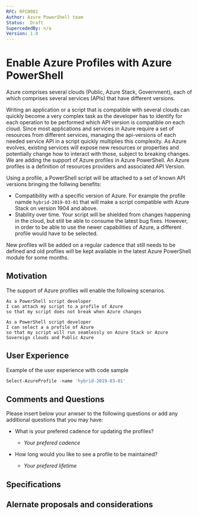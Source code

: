 ```yaml
---
RFC: RFC0001
Author: Azure PowerShell team
Status:  Draft
SupercededBy: n/a
Version: 1.0
---
```


# Enable Azure Profiles with Azure PowerShell

Azure comprises several clouds (Public, Azure Stack, Government), each of which comprises several services (APIs) that have different versions.

Writing an application or a script that is compatible with several clouds can quickly become a very complex task as the developer has to identify for each operation to be performed which API version is compatible on each cloud. Since most applications and services in Azure require a set of resources from different services, managing the api-versions of each needed service API in a script quickly multiplies this complexity.
As Azure evolves, existing services will expose new resources or properties and potentially change how to interact with those, subject to breaking changes. We are adding the support of Azure profiles in Azure PowerShell. An Azure profiles is a definition of resources providers and associated API Version.

Using a profile, a PowerShell script will be attached to a set of known API versions bringing the follwing benefits:

- Compatibility with a specific version of Azure. For example the profile namde `hybrid-2019-03-01`  that will make a script compatible with Azure Stack on version 1904 and above.
- Stability over time. Your script will be shielded from changes happening in the cloud, but still be able to consume the latest bug fixes. However, in order to be able to use the newer capabilities of Azure, a different profile would have to be selected.

New profiles will be added on a regular cadence that still needs to be defined and old profiles will be kept available in the latest Azure PowerShell module for some months.

## Motivation

The support of Azure profiles will enable the following scenarios.

```code
As a PowerShell script developer
I can attach my script to a profile of Azure
so that my script does not break when Azure changes
```

```code
As a PowerShell script developer
I can select a a profile of Azure
so that my script will run seamlessly on Azure Stack or Azure Sovereign clouds and Public Azure
```

## User Experience

Example of the user experience with code sample

```PowerShell
Select-AzureProfile -name 'hybrid-2019-03-01'
```

## Comments and Questions

Please insert below your anwser to the following questions or add any additional questions that you may have:

- What is your prefered cadence for updating the profiles?

  - _Your prefered cadence_

- How long would you like to see a profile to be maintained?

  - _Your prefered lifetime_

## Specifications

## Alernate proposals and considerations
